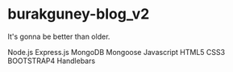 # burakguney-blog_v2
It's gonna be better than older.

Node.js
Express.js
MongoDB
Mongoose
Javascript
HTML5
CSS3
BOOTSTRAP4
Handlebars
